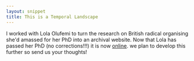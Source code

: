 ```yaml
---
layout: snippet
title: This is a Temporal Landscape
---
```


I worked with Lola Olufemi to turn the research on British radical organising she'd amassed for her PhD into an archival website. Now that Lola has passed her PhD (no corrections!!!) it is now [online](https://thisisatemporallandscape.vercel.app/). we plan to develop this further so send us your thoughts!
